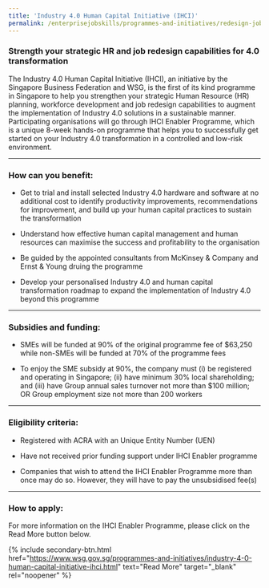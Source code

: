 ```yaml
---
title: 'Industry 4.0 Human Capital Initiative (IHCI)'
permalink: /enterprisejobskills/programmes-and-initiatives/redesign-jobs/industry-40-human-capital-initiative--ihci-/
---
```


### Strength your strategic HR and job redesign capabilities for 4.0 transformation

The Industry 4.0 Human Capital Initiative (IHCI), an initiative by the Singapore Business Federation and WSG, is the first of its kind programme in Singapore to help you strengthen your strategic Human Resource (HR) planning, workforce development and job redesign capabilities to augment the implementation of Industry 4.0 solutions in a sustainable manner. Participating organisations will go through IHCI Enabler Programme, which is a unique 8-week hands-on programme that helps you to successfully get started on your Industry 4.0 transformation in a controlled and low-risk environment.

---

### How can you benefit:

- Get to trial and install selected Industry 4.0 hardware and software at no additional cost to identify productivity improvements, recommendations for improvement, and build up your human capital practices to sustain the transformation

- Understand how effective human capital management and human resources can maximise the success and profitability to the organisation

- Be guided by the appointed consultants from McKinsey & Company and Ernst & Young druing the programme

- Develop your personalised Industry 4.0 and human capital transformation roadmap to expand the implementation of Industry 4.0 beyond this programme

---

### Subsidies and funding:

- SMEs will be funded at 90% of the original programme fee of $63,250 while non-SMEs will be funded at 70% of the programme fees

- To enjoy the SME subsidy at 90%, the company must (i) be registered and operating in Singapore; (ii) have minimum 30% local shareholding; and (iii) have Group annual sales turnover not more than $100 million; OR Group employment size not more than 200 workers

---

### Eligibility criteria:

- Registered with ACRA with an Unique Entity Number (UEN)

- Have not received prior funding support under IHCI Enabler programme

- Companies that wish to attend the IHCI Enabler Programme more than once may do so. However, they will have to pay the unsubsidised fee(s)

---

### How to apply:

For more information on the IHCI Enabler Programme, please click on the Read More button below.

{% include secondary-btn.html href="https://www.wsg.gov.sg/programmes-and-initiatives/industry-4-0-human-capital-initiative-ihci.html" text="Read More" target="_blank" rel="noopener" %}
<script src="/jquery/resize-tables.js"></script>
